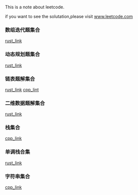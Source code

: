 This is a note about leetcode.

if you want to see the solutation,please visit www.leetcode.com

### 数组迭代题集合
[rust_link](https://github.com/lsill/leetcode/blob/main/arr_demo/readme.md)

### 动态规划题集合
[rust_link](https://github.com/lsill/leetcode/blob/main/dp_demo/readme.md)

### 链表题解集合
[rust_link](https://github.com/lsill/leetcode/blob/main/list_demo/readme.md)
[cpp_lint](https://github.com/lsill/leetcode/blob/main/c_leetcode/src/list_pra/readme.md)

### 二维数据题解集合
[rust_link](https://github.com/lsill/leetcode/blob/main/matrix_demo/readme.md)

### 栈集合
[cpp_link](https://github.com/lsill/leetcode/blob/main/c_leetcode/src/stack_pra/readme.md)

### 单调栈合集
[rust_link](https://github.com/lsill/leetcode/blob/main/arr_demo/readme_ss.md)

### 字符串集合
[cpp_link](https://github.com/lsill/leetcode/blob/main/c_leetcode/src/str_pra/readme.md)